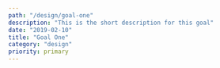 ```yaml
---
path: "/design/goal-one"
description: "This is the short description for this goal"
date: "2019-02-10"
title: "Goal One"
category: "design"
priority: primary
---
```

